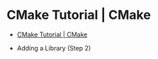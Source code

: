 # CMake Tutorial | CMake

- [CMake Tutorial | CMake](https://cmake.org/cmake-tutorial/)


- Adding a Library (Step 2)


